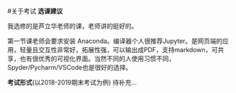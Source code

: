 #关于考试
**选课建议**

我选修的是芦立华老师的课，老师讲的挺好的。

第一节课老师会要求安装 Anaconda。编译器个人很推荐Jupyter。是网页端的应用，轻量且交互性非常好，拓展性强，可以输出成PDF，支持markdown，可共享，也有很优秀的可视化界面。当然不同的人使用习惯不同，Spyder/Pycharm/VSCode也是很好的选择。

**考试形式**(以2018-2019期末考试为例)
待补充...